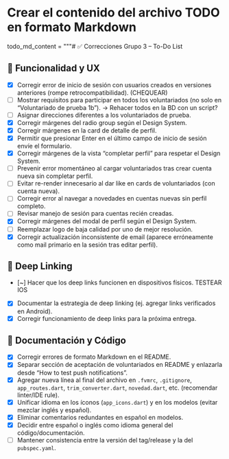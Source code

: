 # Crear el contenido del archivo TODO en formato Markdown
todo_md_content = """# ✅ Correcciones Grupo 3 – To-Do List

## 🧪 Funcionalidad y UX
- [x] Corregir error de inicio de sesión con usuarios creados en versiones anteriores (rompe retrocompatibilidad). (CHEQUEAR)
- [ ] Mostrar requisitos para participar en todos los voluntariados (no solo en “Voluntariado de prueba 1b”). -> Rehacer todos en la BD con un script?
- [ ] Asignar direcciones diferentes a los voluntariados de prueba.
- [x] Corregir márgenes del radio group según el Design System.
- [x] Corregir márgenes en la card de detalle de perfil.
- [x] Permitir que presionar Enter en el último campo de inicio de sesión envíe el formulario.
- [x] Corregir márgenes de la vista “completar perfil” para respetar el Design System.
- [ ] Prevenir error momentáneo al cargar voluntariados tras crear cuenta nueva sin completar perfil.
- [ ] Evitar re-render innecesario al dar like en cards de voluntariados (con cuenta nueva).
- [ ] Corregir error al navegar a novedades en cuentas nuevas sin perfil completo.
- [ ] Revisar manejo de sesión para cuentas recién creadas.
- [x] Corregir márgenes del modal de perfil según el Design System.
- [ ] Reemplazar logo de baja calidad por uno de mejor resolución.
- [x] Corregir actualización inconsistente de email (aparece erróneamente como mail primario en la sesión tras editar perfil).

## 🔗 Deep Linking
- [~] Hacer que los deep links funcionen en dispositivos físicos. TESTEAR IOS
- [x] Documentar la estrategia de deep linking (ej. agregar links verificados en Android).
- [x] Corregir funcionamiento de deep links para la próxima entrega.

## 📝 Documentación y Código
- [x] Corregir errores de formato Markdown en el README.
- [x] Separar sección de aceptación de voluntariados en README y enlazarla desde “How to test push notifications”.
- [x] Agregar nueva línea al final del archivo en `.fvmrc`, `.gitignore`, `app_routes.dart`, `trim_converter.dart`, `novedad.dart`, etc. (recomendar linter/IDE rule).
- [x] Unificar idioma en los íconos (`app_icons.dart`) y en los modelos (evitar mezclar inglés y español).
- [x] Eliminar comentarios redundantes en español en modelos.
- [x] Decidir entre español o inglés como idioma general del código/documentación.
- [ ] Mantener consistencia entre la versión del tag/release y la del `pubspec.yaml`.